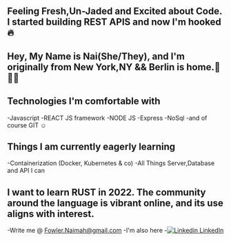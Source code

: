
## Feeling Fresh,Un-Jaded and Excited about Code. I started building REST APIS and now I'm hooked 🔥

## Hey, My Name is Nai(She/They), and I'm originally from New York,NY && Berlin is home.💫🏳️‍🌈

## Technologies I'm comfortable with
-Javascript
-REACT JS framework
-NODE JS
-Express
-NoSql
-and of course GIT ☺️

## Things I am currently eagerly learning
-Containerization (Docker, Kubernetes & co)
-All Things Server,Database and API I can

## I want to learn RUST in 2022. The community around the language is vibrant online, and its use aligns with interest. 

 -Write me @ Fowler.Naimah@gmail.com
 -I'm also here
 -[![Linkedin](https://i.stack.imgur.com/gVE0j.png) LinkedIn](https://www.linkedin.com/in/nai-fowler/)

